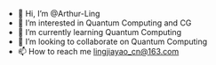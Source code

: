 - 👋 Hi, I’m @Arthur-Ling
- 👀 I’m interested in Quantum Computing and CG
- 🌱 I’m currently learning Quantum Computing
- 💞️ I’m looking to collaborate on Quantum Computing
- 📫 How to reach me lingjiayao_cn@163.com

<!---
Arthur-Ling/Arthur-Ling is a ✨ special ✨ repository because its `README.md` (this file) appears on your GitHub profile.
You can click the Preview link to take a look at your changes.
--->
